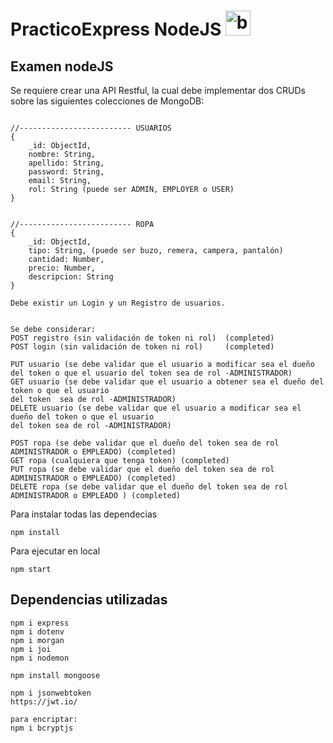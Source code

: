 # PracticoExpress NodeJS <img src="https://www.vectorlogo.zone/logos/nodejs/nodejs-icon.svg" alt="babel" width="40" height="40"/>

## Examen nodeJS

Se requiere crear una API Restful, la cual debe implementar dos CRUDs sobre las siguientes colecciones de MongoDB:
<pre>
<code>
//------------------------- USUARIOS
{
    _id: ObjectId,
    nombre: String,
    apellido: String,
    password: String,
    email: String,
    rol: String (puede ser ADMIN, EMPLOYER o USER)
}


//------------------------- ROPA
{
    _id: ObjectId,
    tipo: String, (puede ser buzo, remera, campera, pantalón)
    cantidad: Number,
    precio: Number,
    descripcion: String
}

Debe existir un Login y un Registro de usuarios.


Se debe considerar:
POST registro (sin validación de token ni rol)  (completed)
POST login (sin validación de token ni rol)     (completed)

PUT usuario (se debe validar que el usuario a modificar sea el dueño del token o que el usuario del token sea de rol -ADMINISTRADOR)
GET usuario (se debe validar que el usuario a obtener sea el dueño del token o que el usuario
del token  sea de rol -ADMINISTRADOR)
DELETE usuario (se debe validar que el usuario a modificar sea el dueño del token o que el usuario
del token sea de rol -ADMINISTRADOR)

POST ropa (se debe validar que el dueño del token sea de rol ADMINISTRADOR o EMPLEADO) (completed)
GET ropa (cualquiera que tenga token) (completed)
PUT ropa (se debe validar que el dueño del token sea de rol ADMINISTRADOR o EMPLEADO) (completed)
DELETE ropa (se debe validar que el dueño del token sea de rol ADMINISTRADOR o EMPLEADO ) (completed)
</code></pre>

Para instalar todas las dependecias
<pre>
<code>npm install</code></pre>

Para ejecutar en local
<pre>
<code>npm start</code></pre>



## Dependencias utilizadas
<pre>
<code>npm i express
npm i dotenv
npm i morgan
npm i joi
npm i nodemon

npm install mongoose

npm i jsonwebtoken
https://jwt.io/

para encriptar:
npm i bcryptjs


</code></pre>
